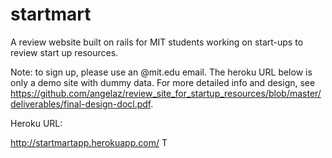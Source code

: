 startmart
=========

A review website built on rails for MIT students working on start-ups to review start up resources. 

Note: to sign up, please use an @mit.edu email. The heroku URL below is only a demo site with dummy data. For more detailed info and design, see https://github.com/angelaz/review_site_for_startup_resources/blob/master/deliverables/final-design-docl.pdf.

Heroku URL:

http://startmartapp.herokuapp.com/
T
